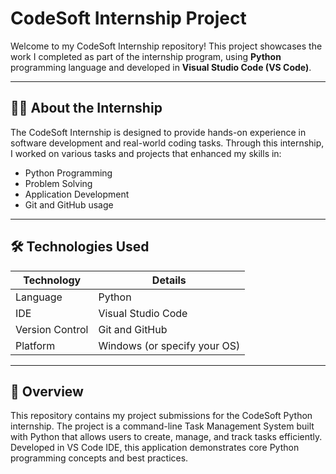 # CodeSoft Internship Project

Welcome to my CodeSoft Internship repository!
This project showcases the work I completed as part of the internship program, using **Python** programming language and developed in **Visual Studio Code (VS Code)**.

---

## 🧑‍💻 About the Internship

The CodeSoft Internship is designed to provide hands-on experience in software development and real-world coding tasks. Through this internship, I worked on various tasks and projects that enhanced my skills in:

* Python Programming
* Problem Solving
* Application Development
* Git and GitHub usage

---

## 🛠️ Technologies Used

| Technology      | Details                      |
| --------------- | ---------------------------- |
| Language        | Python                       |
| IDE             | Visual Studio Code           |
| Version Control | Git and GitHub               |
| Platform        | Windows (or specify your OS) |

---

## 📁 Overview

This repository contains my project submissions for the CodeSoft Python internship. The project is a command-line Task Management System built with Python that allows users to create, manage, and track tasks efficiently. Developed in VS Code IDE, this application demonstrates core Python programming concepts and best practices.

